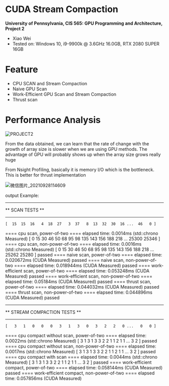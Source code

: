 CUDA Stream Compaction
======================

**University of Pennsylvania, CIS 565: GPU Programming and Architecture, Project 2**

* Xiao Wei
* Tested on:  Windows 10, i9-9900k @ 3.6GHz 16.0GB, RTX 2080 SUPER 16GB


Feature
======================
* CPU SCAN and Stream Compaction
* Naive GPU Scan
* Work-Efficient GPU Scan and Stream Compaction
* Thrust scan

Performance Analysis
======================
![PROJECT2](https://user-images.githubusercontent.com/66859615/135018239-b5681125-c5f1-414e-8d9b-87430e9eecd0.jpg)

From the data obtained, we can learn that the rate of change with the growth of array size is slower when we are using GPU methods. The advantage of GPU will probably shows up when the array size grows really huge

From Nsight Profiling, basically it is memory I/O which is the bottleneck. This is better for thrust implementation

![微信图片_20210928114609](https://user-images.githubusercontent.com/66859615/135020062-e14f2ec4-ba5f-4e27-8364-695a14b27ab8.png)


output Example:

****************
** SCAN TESTS **
****************
    [  15  15  16   4  18  27   3  37   8  13  32  30  16 ...  46   0 ]
==== cpu scan, power-of-two ====
   elapsed time: 0.0014ms    (std::chrono Measured)
    [   0  15  30  46  50  68  95  98 135 143 156 188 218 ... 25300 25346 ]
==== cpu scan, non-power-of-two ====
   elapsed time: 0.0016ms    (std::chrono Measured)
    [   0  15  30  46  50  68  95  98 135 143 156 188 218 ... 25262 25280 ]
    passed
==== naive scan, power-of-two ====
   elapsed time: 0.020672ms    (CUDA Measured)
    passed
==== naive scan, non-power-of-two ====
   elapsed time: 0.018944ms    (CUDA Measured)
    passed
==== work-efficient scan, power-of-two ====
   elapsed time: 0.053248ms    (CUDA Measured)
    passed
==== work-efficient scan, non-power-of-two ====
   elapsed time: 0.05184ms    (CUDA Measured)
    passed
==== thrust scan, power-of-two ====
   elapsed time: 0.044032ms    (CUDA Measured)
    passed
==== thrust scan, non-power-of-two ====
   elapsed time: 0.044896ms    (CUDA Measured)
    passed

*****************************
** STREAM COMPACTION TESTS **
*****************************
    [   3   1   0   0   0   3   1   3   0   3   2   2   0 ...   0   0 ]
==== cpu compact without scan, power-of-two ====
   elapsed time: 0.0022ms    (std::chrono Measured)
    [   3   1   3   1   3   3   2   2   1   1   2   1   1 ...   3   2 ]
    passed
==== cpu compact without scan, non-power-of-two ====
   elapsed time: 0.0017ms    (std::chrono Measured)
    [   3   1   3   1   3   3   2   2   1   1   2   1   1 ...   3   2 ]
    passed
==== cpu compact with scan ====
   elapsed time: 0.0044ms    (std::chrono Measured)
    [   3   1   3   1   3   3   2   2   1   1   2   1   1 ...   3   2 ]
    passed
==== work-efficient compact, power-of-two ====
   elapsed time: 0.058144ms    (CUDA Measured)
    passed
==== work-efficient compact, non-power-of-two ====
   elapsed time: 0.057856ms    (CUDA Measured)




